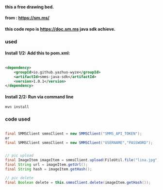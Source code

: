 #### this a free drawing bed.

#### from : https://sm.ms/

#### this code repo is https://doc.sm.ms java sdk achieve.

### used

#### Install 1/2: Add this to pom.xml:

```xml

<dependency>
    <groupId>io.github.yazhuo-wyze</groupId>
    <artifactId>smms-java-sdk</artifactId>
    <version>1.0.1</version>
</dependency>
```

#### Install 2/2: Run via command line

```shell
mvn install
```

### code used

```java

final SMMSClient smmsClient = new SMMSClient("SMMS_API_TOKEN");
or 
final SMMSClient smmsClient = new SMMSClient("USERNAME","PASSWORD");


// pic upload
final ImageItem imageItem = smmsClient.upload(FileUtil.file("lina.jpg"));
final String url = imageItem.getUrl();
final String hash = imageItem.getHash();

// pic delete 
final Boolean delete = this.smmsClient.delete(imageItem.getHash());

```
